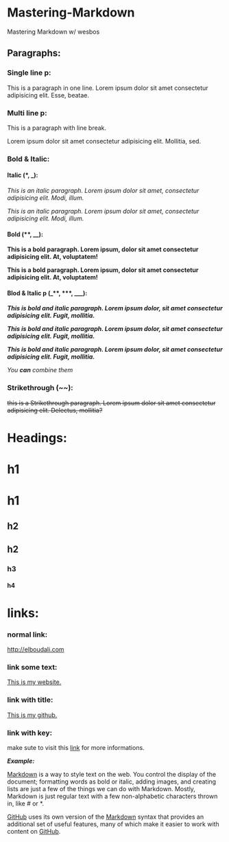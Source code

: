<!-- This is a comment -->
# Mastering-Markdown
Mastering Markdown w/ wesbos

<!-- Pargraph -->
## Paragraphs:
### Single line p:
This is a paragraph in one line.
Lorem ipsum dolor sit amet consectetur adipisicing elit. Esse, beatae.
<!-- Paragraph with line break -->
### Multi line p:
This is a paragraph with line break.

Lorem ipsum dolor sit amet consectetur adipisicing elit. Mollitia, sed.
<!-- Bold and Italic -->
### Bold & Italic:
#### Italic (*, _):
*This is an italic paragraph. Lorem ipsum dolor sit amet, consectetur adipisicing elit. Modi, illum.*

_This is an italic paragraph. Lorem ipsum dolor sit amet, consectetur adipisicing elit. Modi, illum._

#### Bold (**, __):
**This is a bold paragraph. Lorem ipsum, dolor sit amet consectetur adipisicing elit. At, voluptatem!**

__This is a bold paragraph. Lorem ipsum, dolor sit amet consectetur adipisicing elit. At, voluptatem!__

#### Blod & Italic p (_**, ***, ___):
_**This is bold and italic paragraph. Lorem ipsum dolor, sit amet consectetur adipisicing elit. Fugit, mollitia.**_

***This is bold and italic paragraph. Lorem ipsum dolor, sit amet consectetur adipisicing elit. Fugit, mollitia.***

___This is bold and italic paragraph. Lorem ipsum dolor, sit amet consectetur adipisicing elit. Fugit, mollitia.___

_You **can** combine them_

### Strikethrough (~~):
~~this is a Strikethrough paragraph. Lorem ipsum dolor sit amet consectetur adipisicing elit. Delectus, mollitia?~~

# Headings:
<!-- H1 -->
# h1
<!-- the other way -->
h1
=
<!-- H2 -->
## h2
<!-- the other way -->
h2
-
<!-- h3 -->
### h3
<!-- h4 -->
#### h4

# links:
### normal link:
<http://elboudali.com>

### link some text:
[This is my website.](https://elboudali.com)

### link with title:
[This is my github.](https://github.com/melboudali "This is where you can find all my projects.")

### link with key:
<!-- if we have lonk link that will make out text hard to read.-->
make sute to visit this [link][1] for more informations.

_**Example:**_
<!-- we can use number or text -->
[Markdown][2] is a way to style text on the web. You control the display of the document; formatting words as bold or italic, adding images, and creating lists are just a few of the things we can do with Markdown. Mostly, Markdown is just regular text with a few non-alphabetic characters thrown in, like # or *.

[GitHub][github] uses its own version of the [Markdown][2] syntax that provides an additional set of useful features, many of which make it easier to work with content on [GitHub][github].

<!-- Link can be at the end of the file -->
[1]: https://guides.github.com/features/mastering-markdown/#what
[2]: https://guides.github.com/features/mastering-markdown/
[github]: https://GitHub.com